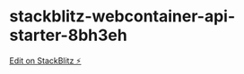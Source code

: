 # stackblitz-webcontainer-api-starter-8bh3eh

[Edit on StackBlitz ⚡️](https://stackblitz.com/edit/stackblitz-webcontainer-api-starter-8bh3eh)